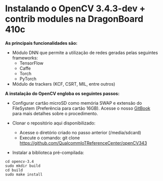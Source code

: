 # Instalando o OpenCV 3.4.3-dev + contrib modules na DragonBoard 410c

**As principais funcionalidades são:**

- Módulo DNN que permite a utilização de redes geradas pelas seguintes frameworks: 
  - TensorFlow
  - Caffe
  - Torch
  - PyTorch
- Módulo de trackers (KCF, CSRT, MIL, entre outros)

**A instalação do OpenCV engloba os seguintes passos:**
- Configurar cartão microSD como memória SWAP e extensão do FileSystem (Preferência para cartão 16GB). Acesse o nosso [GitBook](https://facens.gitbook.io/qualcomm-iot-reference-center/configuracao-do-cartao-microsd-extensor-file-system-swap) para mais detalhes sobre o procedimento.

- Clonar o repositório aqui disponibilizado:
  - Acesse o diretório criado no passo anterior (/media/sdcard)
  - Execute o comando: git clone https://github.com/QualcommIoTReferenceCenter/openCV343
  
- Instalar a biblioteca pré-compilada:
```
cd opencv-3.4
sudo mkdir build
cd build
sudo make install
```
